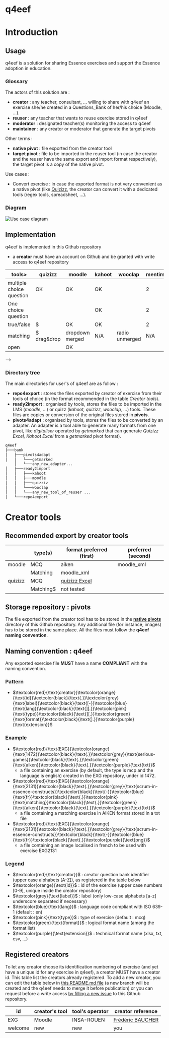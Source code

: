 # q4eef

# Introduction 

## Usage
q4eef is a solution for sharing Essence exercises and support the Essence adoption in education.

### Glossary
The actors of this solution are :
- __creator__ : any teacher, consultant, ... willing to share with q4eef an exercise she/he created in a Questions_Bank of her/his choice (Moodle, ...).
- __reuser__ : any teacher that wants to reuse exercise stored in q4eef
- __moderator__ : designated teacher(s) monitoring the access to q4eef
- __maintainer__ : any creator or moderator that generate the target pivots

Other terms :
- __native pivot__ : file exported from the creator tool
- __target pivot__ : file to be imported in the reuser tool (in case the creator and the reuser have the same export and import format respectively), the target pivot is a copy of the native pivot.

Use cases :
- Convert exercise : in case the exported format is not very convenient as a native pivot (like [Quizizz](https://raw.githubusercontent.com/frederic-baucher/q4eef/main/doc/export_from_quizizz.md]), the creator can convert it with a dedicated tools (regex tools, spreadsheet, ...).

### Diagram
![Use case diagram](http://www.plantuml.com/plantuml/proxy?src=https://raw.githubusercontent.com/frederic-baucher/q4eef/main/doc/usecases.puml)

## Implementation
q4eef is implemented in this Github repository
- a __creator__ must have an account on Github and be granted with write access to q4eef repository

<!--
# Quizz taxonomies

<!-- if needed, a nicer edition is possible by copy-paste on https://www.tablesgenerator.com/markdown_tables -->
| tools>                   | quizizz     | moodle          | kahoot | wooclap        | mentimeter | digitaliser |
|--------------------------|-------------|-----------------|--------|----------------|------------|-------------|
| multiple choice question | OK          | OK              | OK     |                | 2          |             |
| One choice question      |             |                 | OK     |                | 2          |             |
| true/false               | $           | OK              | OK     |                | 2          |             |
| matching                 | $ drag&drop | dropdown merged | N/A    | radio unmerged | N/A        |             |
| open                     |             | OK              |        |                |            |             |
-->

### Directory tree

The main directories for user's of q4eef are as follow :
- __repo4export__ : stores the files exported by creator of exercise from their tools of choice (in the format recommended in the table _Creator tools_).
- __ready2import__ : organised by tools, stores the files to be imported in the LMS (_moodle_, ...) or quizz (_kahoot, quizizz, wooclap, ..._) tools. These files are copies or conversion of the original files stored in __pivots__.
- __pivots4adapt__ : organised by tools, stores the files to be converted by an adapter. An adapter is a tool able to generate many formats from one pivot, like _digitaliser_ operated by _getmarked_ that can generate _Quizizz Excel, Kahoot Excel_ from a _getmarked_ pivot format).

```bash
q4eef
├───bank
│   ├───pivots4adapt
│   │   └───getmarked
    │   └───any_new_adapter...    
│   ├───ready2import
│   │   ├───kahoot
│   │   ├───moodle
│   │   ├───quizziz
│   │   └───wooclap
│   │   └───any_new_tool_of_reuser ...             
│   └───repo4export
```

# Creator tools

## Recommended export by creator tools
|         | type(s)   | format preferred (first) | preferred (second) |
|---------|-----------|-------------------|--------------------|
| moodle  | MCQ       | aiken             | moodle_xml         |
|         | Matching  | moodle_xml        |                    |
| quizizz | MCQ       | [quizizz Excel](doc/export_from_quizizz.md)     |                    |
|         | Matching$ | not tested            |                    |

## Storage repository : pivots
The file exported from the creator tool has to be stored in the [__native pivots__](https://github.com/frederic-baucher/q4eef/tree/main/bank/repo4export) directory of this Github repository. Any additional file (for instance, images) has to be stored in the same place. All the files must follow the __q4eef naming convention__.

## Naming convention : q4eef
Any exported exercise file __MUST__ have a name __COMPLIANT__ with the naming convention.

### Pattern
- $\textcolor{red}{\text{creator}}\textcolor{orange}{\text{id}}\textcolor{black}{\text{.}}\textcolor{grey}{\text{label}}\textcolor{black}{\text{[-}}\textcolor{blue}{\text{lang}}\textcolor{black}{\text{][.}}\textcolor{pink}{\text{type}}\textcolor{black}{\text{][.}}\textcolor{green}{\text{format}}\textcolor{black}{\text{].}}\textcolor{purple}{\text{extension}}$
### Example
- $\textcolor{red}{\text{EXG}}\textcolor{orange}{\text{1472}}\textcolor{black}{\text{.}}\textcolor{grey}{\text{serious-games}}\textcolor{black}{\text{.}}\textcolor{green}{\text{aiken}}\textcolor{black}{\text{.}}\textcolor{purple}{\text{txt}}$
  - a file containing an exercise (by default, the type is mcp and the language is english) created in the EXG repository, under id 1472.
- $\textcolor{red}{\text{EXG}}\textcolor{orange}{\text{2131}}\textcolor{black}{\text{.}}\textcolor{grey}{\text{scrum-in-essence-constructs}}\textcolor{black}{\text{-}}\textcolor{blue}{\text{fr}}\textcolor{black}{\text{.}}\textcolor{pink}{\text{matching}}\textcolor{black}{\text{.}}\textcolor{green}{\text{aiken}}\textcolor{black}{\text{.}}\textcolor{purple}{\text{txt}}$
  - a file containing a matching exercise in AIKEN format stored in a txt file
- $\textcolor{red}{\text{EXG}}\textcolor{orange}{\text{2131}}\textcolor{black}{\text{.}}\textcolor{grey}{\text{scrum-in-essence-constructs}}\textcolor{black}{\text{-}}\textcolor{blue}{\text{fr}}\textcolor{black}{\text{.}}\textcolor{purple}{\text{png}}$
  - a file containing an image localised in french to be used with exercise EXG2131
### Legend
- $\textcolor{red}{\text{creator}}$ : creator question bank identifier (upper case alphabets [A-Z]), as registered in the table below
- $\textcolor{orange}{\text{id}}$ : id of the exercise (upper case numbers [0-9], unique inside the creator repository)
- $\textcolor{grey}{\text{label}}$ : label (only low-case alphabets [a-z] underscore separated if necessary)
- $\textcolor{blue}{\text{lang}}$ : language code compliant with ISO 639-1 (default : en)
- $\textcolor{pink}{\text{type}}$ : type of exercise (default : mcq) 
- $\textcolor{green}{\text{format}}$ : logical format name (among the format list)
- $\textcolor{purple}{\text{extension}}$ : technical format name (xlsx, txt, csv, ...)

## Registered creators
To  let any creator choose its identification numbering of exercise (and yet have a unique id for any exercise in q4eef), a creator MUST have a creator id. This table list the creators already registered. To add a new creator, you can edit the table below in [this README.md file](https://github.com/frederic-baucher/q4eef/edit/main/README.md) (a new branch will be created and the q4eef needs to merge it before publication) or you can request before a write access [by filling a new issue](https://github.com/frederic-baucher/q4eef/issues/new) to this Github repository.

| id      | creator's tool | tool's operator | creator reference                                                          |
|---------|----------------|-----------------|----------------------------------------------------------------------------|
| EXG     | Moodle         | INSA-ROUEN      | [Frédéric BAUCHER](https://fr.linkedin.com/in/fr%C3%A9d%C3%A9ric-baucher-3026481a) |
| welcome | new            | new             | you                                                                        |

<!--
How to color text in README.md

$\textcolor{red}{\text{EXG}}\textcolor{orange}{\text{1472}}\textcolor{black}{\text{.}}\textcolor{grey}{\text{serious}}$
_
$\textcolor{grey}{\text{game}} \textcolor{black}{\text{-}}\textcolor{blue}{\text{en}}\textcolor{black}{\text{.}}\textcolor{green}{\text{aiken}}\textcolor{black}{\text{.}}\textcolor{purple}{\text{txt}}$

```diff
- text in red
+ text in green
! text in orange
# text in gray
@@ text in purple (and bold)@@
```

> __Warning__
> This is a warning.

> __Note__
> This is a note.
> 
-->

